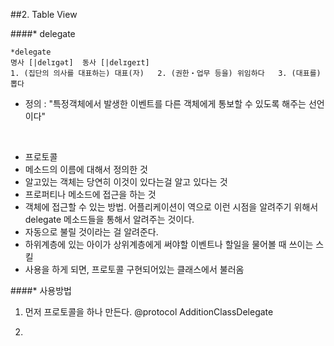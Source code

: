 
##2. Table View




####* delegate

```
*delegate
명사 [|delɪgət]  동사 [|delɪgeɪt] 
1. (집단의 의사를 대표하는) 대표(자)   2. (권한・업무 등을) 위임하다   3. (대표를) 뽑다

```

*  정의
: "특정객체에서 발생한 이벤트를 다른 객체에게 통보할 수 있도록 해주는 선언이다"

<br>

* 프로토콜
* 메소드의 이름에 대해서 정의한 것
* 알고있는 객체는 당연히 이것이 있다는걸 알고 있다는 것
* 프로퍼티나 메소드에 접근을 하는 것
* 객체에 접근할 수 있는 방법. 어플리케이션이 역으로 이런 시점을 알려주기 위해서 delegate 메소드들을 통해서 알려주는 것이다.
* 자동으로 불릴 것이라는 걸 알려준다.
* 하위계층에 있는 아이가 상위계층에게 써야할 이벤트나 할일을 물어볼 때 쓰이는 스킬
* 사용을 하게 되면, 프로토콜 구현되어있는 클래스에서 불러옴


####* 사용방법
1. 먼저 프로토콜을 하나 만든다. 
@protocol AdditionClassDelegate <NSObject>

2. 
